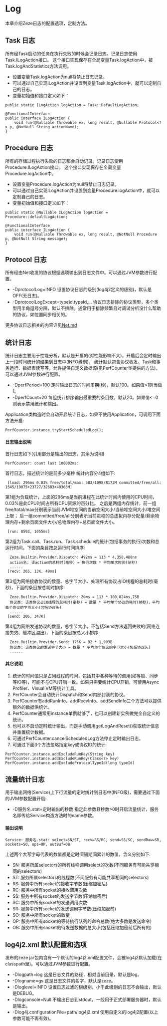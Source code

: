 # Log

本章介绍Zeze日志的配置选项，定制方法。

## Task 日志
所有经Task启动的任务在执行失败的时候会记录日志。记录日志使用Task.ILogAction接口。
这个接口实现保存在全局变量Task.logAction中，被Task.logAndStatistics方法调用。
* 设置变量Task.logAction为null将禁止日志记录。
* 可以通过自己实现ILogAction并设置到变量Task.logAction中，就可以定制自己的日志。
* 变量初始值和接口定义如下：
```
public static ILogAction logAction = Task::DefaultLogAction;

@FunctionalInterface
public interface ILogAction {
    void run(@Nullable Throwable ex, long result, @Nullable Protocol<?> p, @NotNull String actionName);
}
```

## Procedure 日志
所有的存储过程执行失败的日志都会自动记录。记录日志使用Procedure.ILogAction接口。
这个接口实现保存在全局变量Procedure.logAction中。
* 设置变量Procedure.logAction为null将禁止日志记录。
* 可以通过自己实现ILogAction并设置到变量Procedure.logAction中，就可以定制自己的日志。
* 变量初始值和接口定义如下：
```
public static @Nullable ILogAction logAction = Procedure::defaultLogAction;

@FunctionalInterface
public interface ILogAction {
    void run(@Nullable Throwable ex, long result, @NotNull Procedure p, @NotNull String message);
}
```

## Protocol 日志
所有经由Net收发的协议根据选项输出到日志文件中。可以通过JVM参数进行配置。
* -DprotocolLog=INFO 设置协议日志的级别(log4j2定义的级别)，默认是OFF(无日志)。
* -DprotocolLogExcept=typeId,typeId,... 协议日志排除的协议类型，多个类型用半角逗号分隔，默认不排除。通常用于排除频繁且对调试分析没什么帮助的协议，如位置同步相关的。

更多协议日志相关的内容详见[Net.md](Net.md)

## 统计日志
统计日志主要用于性能分析，默认是开启的(对性能影响不大)，开启后会定时输出上一段时间统计的结果到日志中(INFO级别)。
统计默认包含协议收发、Task和事务运行、数据表读写等，允许提供自定义数据源(见PerfCounter类提供的方法)。可以通过JVM参数进行配置。
* -DperfPeriod=100 定时输出日志的时间周期(秒)，默认100。如果值<1则当做1。
* -DperfCount=20 每组统计排序输出最重要的条目数，默认20。如果值<=0则表示禁用统计和输出。

Application类构造时会自动开启统计日志，如果不使用Application，可调用下面方法开启:
```
PerfCounter.instance.tryStartScheduledLog();
```

#### 日志输出说明
首行日志如下(引用部分是输出的日志，其余为说明)
```
PerfCounter: count last 100002ms:
```
首行日志，描述统计的是前多少毫秒
统计内容分4组如下:
```
 [load: 296ms 0.03% free/total/max: 583/1098/8172M committed/free/all: 1545/19075+23727/32683+40363M]
```
第1组为负载统计，上面的296ms是当前进程在此统计时间内使用的CPU时间，0.03%是此CPU时间占所有CPU资源的百分比。
之后是两组内存统计，前一组free/total/max分别表示当前JVM堆空间的当前空闲大小/当前堆空间大小/堆空间上限；
后一组committed/free/all分别表示当前进程的总虚拟内存分配量/剩余物理内存+剩余页面文件大小/总物理内存+总页面文件大小。
```
 [run: 8593, 1055ms]
```
第2组为Task.call、Task.run、Task.schedule的统计(包括事务的执行)次数和总运行时间，下面的条目按总运行时间排序:
```
  Zeze.Builtin.Provider.Dispatch: 492ms = 113 * 4,358,488ns
  action名: 该action的总耗时(毫秒) = 执行次数 * 平均单次时间(纳秒)
  ......
 [recv: 265, 13K, 49ms]
```
第3组为网络接收协议的数量、总字节大小、处理所有协议占IO线程的总耗时(毫秒)，下面的条目按总耗时排序:
```
  Zeze.Builtin.Provider.Dispatch: 20ms = 113 * 180,824ns,75B
  协议类: 该类协议占IO线程的总耗时(毫秒) = 数量 * 平均单个协议的耗时(纳秒)，平均单个协议的字节大小(包括协议头)
  ......
 [send: 206, 347K]
```
第4组为网络发送协议的数量，总字节大小，不包括Send方法返回失败的(网络连接失效、缓冲区溢出)，下面的条目按总大小排序:
```
  Zeze.Builtin.Provider.Send: 175K = 92 * 1,903B
  协议类: 该类协议的发送字节大小 = 数量 * 平均单个协议的字节大小(包括协议头)
  ......
```
#### 其它说明
1. 统计的时间值只是占用线程的时间，包括其中各种等待的调用(如等锁、同步等IO等)，可能不与CPU开销一致。如果只需要统计CPU开销，可使用Async Profiler、Visual VM等统计工具。
2. PerfCounter会自动统计Dispatch和Send内部封装的协议。
3. PerfCounter有addRunInfo、addRecvInfo、addSendInfo三个方法可以提供额外的数据供统计。
4. PerfCounter通常用instance单例就够了，也可以创建新实例做完全自定义的统计。
5. 也可以不启动定时统计输出，而是手动调用getLogAndReset()获取统计信息并重置统计数据。
6. 可通过PerfCounter.cancelScheduledLog方法停止定时输出日志。
7. 可通过下面3个方法忽略指定key或协议ID的统计:
```
PerfCounter.instance.addExcludeRunKey(String key)
PerfCounter.instance.addExcludeRunKey(Class<?> key)
PerfCounter.instance.addExcludeProtocolTypeId(long typeId)
```

## 流量统计日志
用于输出网络(Service)上下行流量的定时统计到日志中(INFO级)，需要通过下面的JVM参数配置开启:
* -D服务名.stat=定时输出的秒数 指定此参数且秒数>0时开启流量统计，服务名即传给Service构造方法时的name参数。

#### 输出说明
```
Service: 服务名.stat: select=SN/ST, recv=RS/RC, send=SS/SC, sendRaw=SR, sockets=SO, ops=OP, outBuf=OB
```
上述两个大写字母代表的数值都是定时间隔期间累计的数值，含义分别如下:
- SN: 服务所属selectors的所有线程调用select的次数(不同服务有可能共享相同的selectors)
- ST: 服务所属selectors的线程数(不同服务有可能共享相同的selectors)
- RS: 服务中所有socket的接收字节数(压缩加密后)
- RC: 服务中所有socket的接收调用次数
- SS: 服务中所有socket的发送字节数(压缩加密后)
- SC: 服务中所有socket的发送调用次数
- SR: 服务中所有socket的发送调用字节数(压缩加密前)
- SO: 服务中所有socket的数量
- OP: 服务中所有socket的等待执行队列的命令总数(绝大多数是发送命令)
- OB: 服务中所有socket的待发送数据的总大小(包括压缩加密前后所有的)

## log4j2.xml 默认配置和选项
发布的zeze jar包内含有一个默认的log4j2.xml配置文件，会被log4j2默认加载(在classpath里)。可以通过JVM参数进行配置。
* -Dlogpath=log 这是日志文件的路径，相对当前目录，默认是log。
* -Dlogname=gs 这是日志文件的名字，默认是zeze。
* -Dloglevel=INFO 设置日志过滤的根级别，小于此级别的日志不会输出，默认是DEBUG。
* -Dlogconsole=Null 不输出日志到stdout，一般用于正式部署服务器时，默认是输出。
* -Dlog4j.configurationFile=path/log4j2.xml 使用自定义的log4j2配置(以上参数可能不再有效)。
